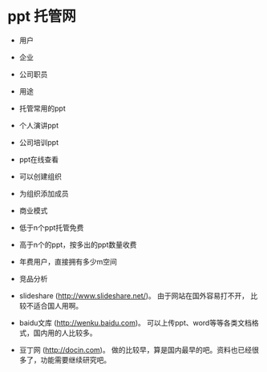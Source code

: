 # ppt 托管网

* 用户
 * 企业
 * 公司职员

* 用途
 * 托管常用的ppt
 * 个人演讲ppt
 * 公司培训ppt
 * ppt在线查看
 * 可以创建组织
 * 为组织添加成员

* 商业模式
 * 低于n个ppt托管免费
 * 高于n个的ppt，按多出的ppt数量收费
 * 年费用户，直接拥有多少m空间

* 竞品分析
 * slideshare (http://www.slideshare.net/)。 由于网站在国外容易打不开， 比较不适合国人用啊。
 * baidu文库 (http://wenku.baidu.com)。 可以上传ppt、word等等各类文档格式，国内用的人比较多。
 * 豆丁网 (http://docin.com)。 做的比较早，算是国内最早的吧。资料也已经很多了，功能需要继续研究吧。
